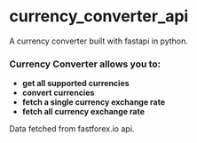 # currency_converter_api
A currency converter built with fastapi in python.

### Currency Converter allows you to:

* **get all supported currencies** 
* **convert currencies** 
* **fetch a single currency exchange rate** 
* **fetch all currency exchange rate** 

Data fetched from fastforex.io api.
